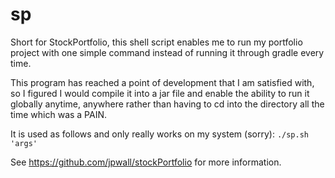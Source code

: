 # sp

Short for StockPortfolio, this shell script enables me to run my portfolio project with one simple command instead of running it through gradle every time.

This program has reached a point of development that I am satisfied with, so I figured I would compile it into a jar file and enable the ability to run it globally anytime, anywhere rather than having to cd into the directory all the time which was a PAIN.

It is used as follows and only really works on my system (sorry): `./sp.sh 'args'`

See https://github.com/jpwall/stockPortfolio for more information.